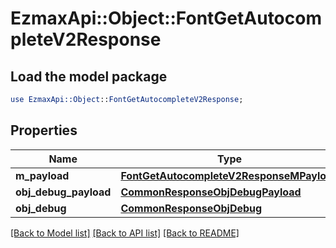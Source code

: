 # EzmaxApi::Object::FontGetAutocompleteV2Response

## Load the model package
```perl
use EzmaxApi::Object::FontGetAutocompleteV2Response;
```

## Properties
Name | Type | Description | Notes
------------ | ------------- | ------------- | -------------
**m_payload** | [**FontGetAutocompleteV2ResponseMPayload**](FontGetAutocompleteV2ResponseMPayload.md) |  | 
**obj_debug_payload** | [**CommonResponseObjDebugPayload**](CommonResponseObjDebugPayload.md) |  | [optional] 
**obj_debug** | [**CommonResponseObjDebug**](CommonResponseObjDebug.md) |  | [optional] 

[[Back to Model list]](../README.md#documentation-for-models) [[Back to API list]](../README.md#documentation-for-api-endpoints) [[Back to README]](../README.md)


